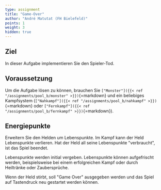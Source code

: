 ```yaml
---
type: assignment
title: "Game-Over"
author: "André Matutat (FH Bielefeld)"
points: 1
weight: 3
hidden: true
---
```


## Ziel

In dieser Aufgabe implementieren Sie den Spieler-Tod.

## Voraussetzung

Um die Aufgabe lösen zu können, brauchen Sie `["Monster"]({{< ref "/assignments/pool_b/monster" >}})`{=markdown} und ein beliebiges Kampfsystem (`["Nahkampf"]({{< ref "/assignments/pool_b/nahkampf" >}})`{=markdown} oder `["Fernkampf"]({{< ref "/assignments/pool_b/fernkampf" >}})`{=markdown}).

## Energiepunkte

Erweitern Sie den Helden um Lebenspunkte. Im Kampf kann der Held Lebenspunkte verlieren. Hat der Held all seine Lebenspunkte "verbraucht", ist das Spiel beendet.

Lebenspunkte werden initial vergeben. Lebenspunkte können aufgefrischt werden, beispielsweise bei einem erfolgreichen Kampf oder durch Heiltränke oder Zaubersprüche.

Wenn der Held stirbt, soll "Game Over" ausgegeben werden und das Spiel auf Tastendruck neu gestartet werden können.
